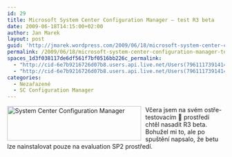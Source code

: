 ```yaml
---
id: 29
title: Microsoft System Center Configuration Manager – test R3 beta
date: 2009-06-18T14:15:00+02:00
author: Jan Marek
layout: post
guid: 'http://jmarek.wordpress.com/2009/06/18/microsoft-system-center-configuration-manager-%e2%80%93-test-r3-beta'
permalink: /2009/06/18/microsoft-system-center-configuration-manager-test-r3-beta/
spaces_1d3f038117de6df561f7bf0516bb226c_permalink:
  - "http://cid-6e7b9216726d07b8.users.api.live.net/Users(7961117391414167480)/Blogs('6E7B9216726D07B8!242')/Entries('6E7B9216726D07B8!334')?authkey=EpZNAU0huAk%24"
  - "http://cid-6e7b9216726d07b8.users.api.live.net/Users(7961117391414167480)/Blogs('6E7B9216726D07B8!242')/Entries('6E7B9216726D07B8!334')?authkey=EpZNAU0huAk%24"
categories:
  - Nezařazené
  - SC Configuration Manager
---
```

<div id="msgcns!6E7B9216726D07B8!334" class="bvMsg">
  <p>
    <img style="display:inline;margin:0 10px 0 0;" alt="System Center Configuration Manager" align="left" src="http://i.microsoft.com/global/systemcenter/en/us/PublishingImages/SysCnt-ConfigMgr_80.png" width="310" height="80" />Včera jsem na svém ostře-testovacím 🙂 prostředí chtěl nasadit R3 beta. Bohužel mi to, ale po spuštění napsalo, že betu lze nainstalovat pouze na evaluation SP2 prostředí.
  </p>
</div>

